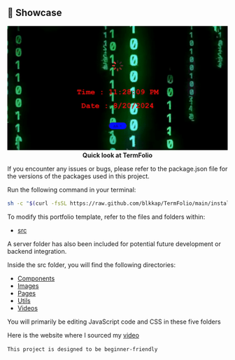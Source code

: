 ## 📸 Showcase

<p align="center">
<img src="./client/Demo/termfolio.gif" width="600" ><br>
<strong>Quick look at TermFolio</strong>
</p>

If you encounter any issues or bugs, please refer to the package.json file for the versions of the packages used in this project.

Run the following command in your terminal:
```bash
sh -c "$(curl -fsSL https://raw.github.com/blkkap/TermFolio/main/install/install.sh)"
```

To modify this portfolio template, refer to the files and folders within:
 - [src](https://github.com/blkkap/TermFolio/tree/master/client/src)

A server folder has also been included for potential future development or backend integration.

Inside the src folder, you will find the following directories:
- [Components](https://github.com/blkkap/TermFolio/tree/master/client/src/Components)
- [Images](https://github.com/blkkap/TermFolio/tree/master/client/src/Images)
- [Pages](https://github.com/blkkap/TermFolio/tree/master/client/src/Pages)
- [Utils](https://github.com/blkkap/TermFolio/tree/master/client/src/Utils)
- [Videos](https://github.com/blkkap/TermFolio/tree/master/client/src/Videos)

You will primarily be editing JavaScript code and CSS in these five folders

Here is the website where I sourced my [video](https://www.pexels.com)


`This project is designed to be beginner-friendly`
